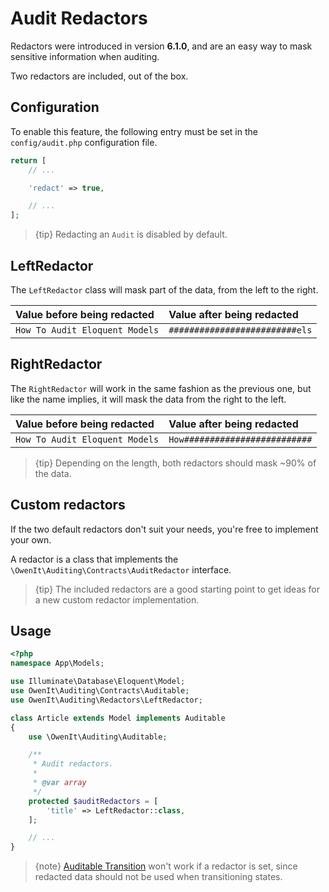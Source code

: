 # Audit Redactors
Redactors were introduced in version **6.1.0**, and are an easy way to mask sensitive information when auditing.

Two redactors are included, out of the box.

## Configuration
To enable this feature, the following entry must be set in the `config/audit.php` configuration file.

```php
return [
    // ...

    'redact' => true,

    // ...
];
```

> {tip} Redacting an `Audit` is disabled by default.

## LeftRedactor
The `LeftRedactor` class will mask part of the data, from the left to the right.

Value before being redacted | Value after being redacted
:---------------------------|:--------------------------
`How To Audit Eloquent Models` | `#########################els`

## RightRedactor
The `RightRedactor` will work in the same fashion as the previous one, but like the name implies, it will mask the data from the right to the left.

Value before being redacted | Value after being redacted
:---------------------------|:--------------------------
`How To Audit Eloquent Models` | `How#########################`

> {tip} Depending on the length, both redactors should mask ~90% of the data.

## Custom redactors
If the two default redactors don't suit your needs, you're free to implement your own.

A redactor is a class that implements the `\OwenIt\Auditing\Contracts\AuditRedactor` interface.

> {tip} The included redactors are a good starting point to get ideas for a new custom redactor implementation.

## Usage

```php
<?php
namespace App\Models;

use Illuminate\Database\Eloquent\Model;
use OwenIt\Auditing\Contracts\Auditable;
use OwenIt\Auditing\Redactors\LeftRedactor;

class Article extends Model implements Auditable
{
    use \OwenIt\Auditing\Auditable;

    /**
     * Audit redactors.
     *
     * @var array
     */
    protected $auditRedactors = [
        'title' => LeftRedactor::class,
    ];

    // ...
}
```

> {note} [Auditable Transition](auditable-transition) won't work if a redactor is set, since redacted data should not be used when transitioning states.
